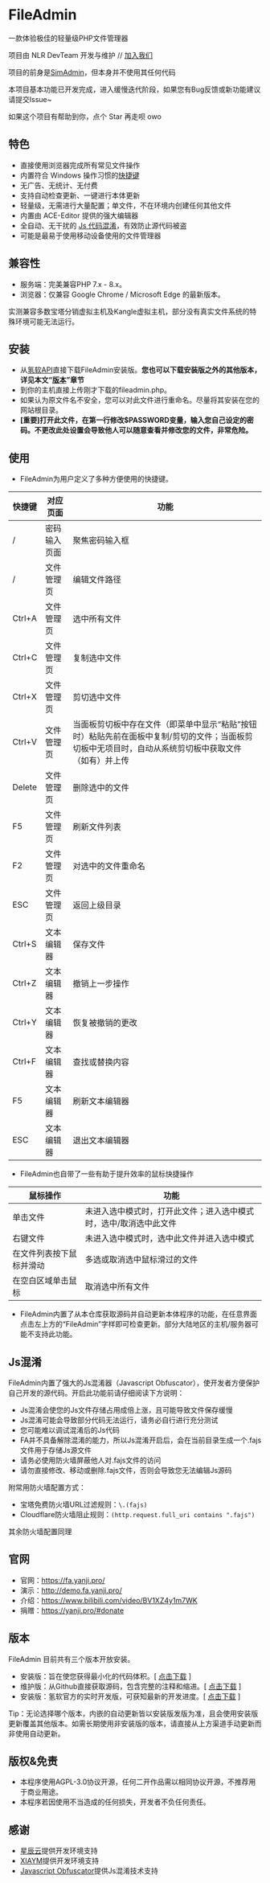 # FileAdmin
一款体验极佳的轻量级PHP文件管理器

项目由 NLR DevTeam 开发与维护 // [加入我们](https://join.nlrdev.top)

项目的前身是[SimAdmin](https://github.com/YanJi314/SimAdmin)，但本身并不使用其任何代码

本项目基本功能已开发完成，进入缓慢迭代阶段，如果您有Bug反馈或新功能建议请提交Issue~

如果这个项目有帮助到你，点个 Star 再走呗 owo

## 特色
- 直接使用浏览器完成所有常见文件操作
- 内置符合 Windows 操作习惯的[快捷键](#使用)
- 无广告、无统计、无付费
- 支持自动检查更新、一键进行本体更新
- 轻量级，无需进行大量配置；单文件，不在环境内创建任何其他文件
- 内置由 ACE-Editor 提供的强大编辑器
- 全自动、无干扰的 [Js 代码混淆](#Js混淆)，有效防止源代码被盗
- 可能是最易于使用移动设备使用的文件管理器

## 兼容性
- 服务端：完美兼容PHP 7.x - 8.x。
- 浏览器：仅兼容 Google Chrome / Microsoft Edge 的最新版本。

实测兼容多数宝塔分销虚拟主机及Kangle虚拟主机，部分没有真实文件系统的特殊环境可能无法运行。

## 安装
- 从[氢软API](https://api.simsoft.top/fileadmin/download/)直接下载FileAdmin安装版。**您也可以下载安装版之外的其他版本，详见本文“[版本](#版本)”章节**
- 到你的主机直接上传刚才下载的fileadmin.php。
- 如果认为原文件名不安全，您可以对此文件进行重命名。尽量将其安装在您的网站根目录。
- **[重要]打开此文件，在第一行修改$PASSWORD变量，输入您自己设定的密码。不更改此处设置会导致他人可以随意查看并修改您的文件，非常危险。**

## 使用
- FileAdmin为用户定义了多种方便使用的快捷键。

|快捷键|对应页面|功能|
|--|--|--|
|/|密码输入页面|聚焦密码输入框|
|/|文件管理页|编辑文件路径|
|Ctrl+A|文件管理页|选中所有文件|
|Ctrl+C|文件管理页|复制选中文件|
|Ctrl+X|文件管理页|剪切选中文件|
|Ctrl+V|文件管理页|当面板剪切板中存在文件（即菜单中显示“粘贴”按钮时）粘贴先前在面板中复制/剪切的文件；当面板剪切板中无项目时，自动从系统剪切板中获取文件（如有）并上传|
|Delete|文件管理页|删除选中的文件|
|F5|文件管理页|刷新文件列表|
|F2|文件管理页|对选中的文件重命名|
|ESC|文件管理页|返回上级目录|
|Ctrl+S|文本编辑器|保存文件|
|Ctrl+Z|文本编辑器|撤销上一步操作|
|Ctrl+Y|文本编辑器|恢复被撤销的更改|
|Ctrl+F|文本编辑器|查找或替换内容|
|F5|文本编辑器|刷新文本编辑器|
|ESC|文本编辑器|退出文本编辑器|

- FileAdmin也自带了一些有助于提升效率的鼠标快捷操作

|鼠标操作|功能|
|--|--|
|单击文件|未进入选中模式时，打开此文件；进入选中模式时，选中/取消选中此文件|
|右键文件|未进入选中模式时，选中此文件并进入选中模式|
|在文件列表按下鼠标并滑动|多选或取消选中鼠标滑过的文件|
|在空白区域单击鼠标|取消选中所有文件|

- FileAdmin内置了从本仓库获取源码并自动更新本体程序的功能，在任意界面点击左上方的“FileAdmin”字样即可检查更新。部分大陆地区的主机/服务器可能不支持此功能。

## Js混淆
FileAdmin内置了强大的Js混淆器（Javascript Obfuscator），使开发者方便保护自己开发的源代码。开启此功能前请仔细阅读下方说明：
- Js混淆会使您的Js文件存储占用成倍上涨，且可能导致文件保存缓慢
- Js混淆可能会导致部分代码无法运行，请务必自行进行充分测试
- 您可能难以调试混淆后的Js代码
- FA并不具备解除混淆的能力，所以Js混淆开启后，会在当前目录生成一个.fajs文件用于存储Js源文件
- 请务必使用防火墙屏蔽他人对.fajs文件的访问
- 请勿直接修改、移动或删除.fajs文件，否则会导致您无法编辑Js源码

附常用防火墙配置方式：
- 宝塔免费防火墙URL过滤规则：`\.(fajs)`
- Cloudflare防火墙阻止规则：`(http.request.full_uri contains ".fajs")`

其余防火墙配置同理

## 官网
- 官网：https://fa.yanji.pro/
- 演示：http://demo.fa.yanji.pro/
- 介绍：https://www.bilibili.com/video/BV1XZ4y1m7WK
- 捐赠：https://yanji.pro/#donate

## 版本

FileAdmin 目前共有三个版本开放安装。
- 安装版：旨在使您获得最小化的代码体积。[ [点击下载](https://api.simsoft.top/fileadmin/download/) ]
- 维护版：从Github直接获取源码，包含完整的注释和缩进。[ [点击下载](https://api.simsoft.top/fileadmin/download/maintain.php) ]
- 安装版：氢软官方的实时开发版，可获知最新的开发进度。[ [点击下载](https://api.simsoft.top/fileadmin/download/dev.php) ]

Tip：无论选择哪个版本，内嵌的自动更新皆以安装版发版为准，且会使用安装版更新覆盖其他版本。如需长期使用非安装版的版本，请直接从上方渠道手动更新而非使用自动更新。

## 版权&免责
- 本程序使用AGPL-3.0协议开源，任何二开作品需以相同协议开源，不推荐用于商业用途。
- 本程序若因使用不当造成的任何损失，开发者不负任何责任。

## 感谢
- [星辰云](https://starxn.com)提供开发环境支持
- [XIAYM](https://github.com/XIAYM-gh)提供开发环境支持
- [Javascript Obfuscator](https://obfuscator.io)提供Js混淆技术支持
